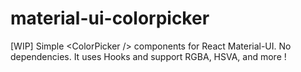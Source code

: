 # material-ui-colorpicker
[WIP] Simple &lt;ColorPicker /> components for React Material-UI. No dependencies. It uses Hooks and support RGBA, HSVA, and more !
